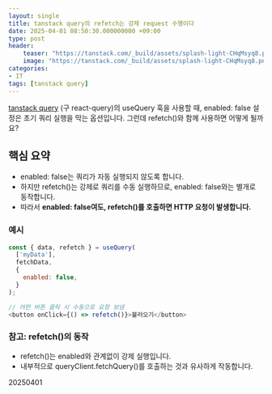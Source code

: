 ```yaml
---
layout: single
title: tanstack query의 refetch는 강제 request 수행이다
date: 2025-04-01 08:50:30.000000000 +09:00
type: post
header:
    teaser: "https://tanstack.com/_build/assets/splash-light-CHqMsyq8.png"
    image: "https://tanstack.com/_build/assets/splash-light-CHqMsyq8.png"
categories:
- IT
tags: [tanstack query]
---
```


[tanstack query](https://tanstack.com/query/latest) (구 react-query)의 useQuery 훅을 사용할 때, enabled: false 설정은 초기 쿼리 실행을 막는 옵션입니다. 그런데 refetch()와 함께 사용하면 어떻게 될까요?

## 핵심 요약
* enabled: false는 쿼리가 자동 실행되지 않도록 합니다.
* 하지만 refetch()는 강제로 쿼리를 수동 실행하므로, enabled: false와는 별개로 동작합니다.
* 따라서 <b>enabled: false여도, refetch()를 호출하면 HTTP 요청이 발생합니다.</b>


### 예시

```javascript
const { data, refetch } = useQuery(
  ['myData'],
  fetchData,
  {
    enabled: false,
  }
);

// 어떤 버튼 클릭 시 수동으로 요청 보냄
<button onClick={() => refetch()}>불러오기</button>
```

### 참고: refetch()의 동작
* refetch()는 enabled와 관계없이 강제 실행입니다.
* 내부적으로 queryClient.fetchQuery()를 호출하는 것과 유사하게 작동합니다.

20250401
